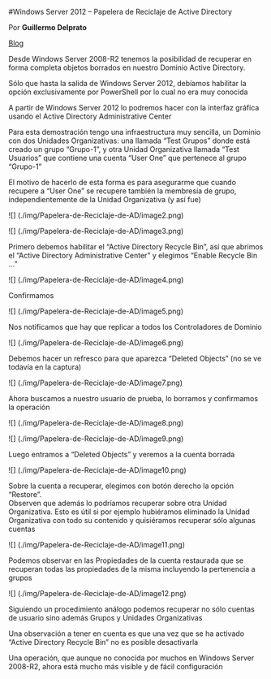 <properties
	pageTitle="Windows Server 2012 – Papelera de Reciclaje de Active Directory"
	description="Windows Server 2012 – Papelera de Reciclaje de Active Directory"
	services="windows"
	documentationCenter=""
	authors="andygonusa"
	manager=""
	editor="andygonusa"/>

<tags
	ms.service="windows"
	ms.workload="identity"
	ms.tgt_pltfrm="na"
	ms.devlang="na"
	ms.topic="how-to-article"
	ms.date="05/16/2016"
	ms.author="andygonusa"/>

#Windows Server 2012 – Papelera de Reciclaje de Active Directory

Por **Guillermo Delprato**

[Blog](http://windowserver.wordpress.com/)

Desde Windows Server 2008-R2 tenemos la posibilidad de recuperar en
forma completa objetos borrados en nuestro Dominio Active Directory.

Sólo que hasta la salida de Windows Server 2012, debíamos habilitar la
opción exclusivamente por PowerShell por lo cual no era muy conocida

A partir de Windows Server 2012 lo podremos hacer con la interfaz
gráfica usando el Active Directory Administrative Center

Para esta demostración tengo una infraestructura muy sencilla, un
Dominio con dos Unidades Organizativas: una llamada “Test Grupos” donde
está creado un grupo “Grupo-1”, y otra Unidad Organizativa llamada “Test
Usuarios” que contiene una cuenta “User One” que pertenece al grupo
“Grupo-1”

El motivo de hacerlo de esta forma es para asegurarme que cuando
recupere a “User One” se recupere también la membresía de grupo,
independientemente de la Unidad Organizativa (y así fue)

![] (./img/Papelera-de-Reciclaje-de-AD/image2.png)

![] (./img/Papelera-de-Reciclaje-de-AD/image3.png)

Primero debemos habilitar el “Active Directory Recycle Bin”, así que
abrimos el “Active Directory Administrative Center” y elegimos “Enable
Recycle Bin …”

![] (./img/Papelera-de-Reciclaje-de-AD/image4.png)

Confirmamos

![] (./img/Papelera-de-Reciclaje-de-AD/image5.png)

Nos notificamos que hay que replicar a todos los Controladores de
Dominio

![] (./img/Papelera-de-Reciclaje-de-AD/image6.png)

Debemos hacer un refresco para que aparezca “Deleted Objects” (no se ve
todavía en la captura)

![] (./img/Papelera-de-Reciclaje-de-AD/image7.png)

Ahora buscamos a nuestro usuario de prueba, lo borramos y confirmamos la
operación

![] (./img/Papelera-de-Reciclaje-de-AD/image8.png)

![] (./img/Papelera-de-Reciclaje-de-AD/image9.png)

Luego entramos a “Deleted Objects” y veremos a la cuenta borrada

![] (./img/Papelera-de-Reciclaje-de-AD/image10.png)

Sobre la cuenta a recuperar, elegimos con botón derecho la opción
“Restore”.\
Observen que además lo podríamos recuperar sobre otra Unidad
Organizativa. Esto es útil si por ejemplo hubiéramos eliminado la Unidad
Organizativa con todo su contenido y quisiéramos recuperar sólo algunas
cuentas

![] (./img/Papelera-de-Reciclaje-de-AD/image11.png)

Podemos observar en las Propiedades de la cuenta restaurada que se
recuperan todas las propiedades de la misma incluyendo la pertenencia a
grupos

![] (./img/Papelera-de-Reciclaje-de-AD/image12.png)

Siguiendo un procedimiento análogo podemos recuperar no sólo cuentas de
usuario sino además Grupos y Unidades Organizativas

Una observación a tener en cuenta es que una vez que se ha activado
“Active Directory Recycle Bin” no es posible desactivarla

Una operación, que aunque no conocida por muchos en Windows Server
2008-R2, ahora está mucho más visible y de fácil configuración
